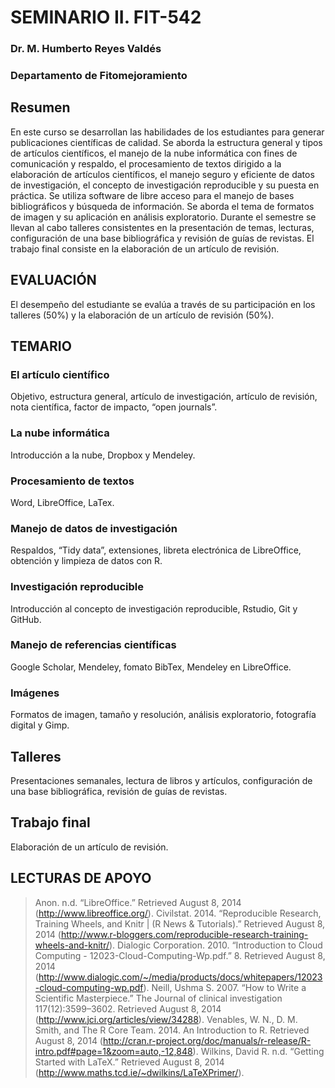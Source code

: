 # SEMINARIO II. FIT-542
### Dr. M. Humberto Reyes Valdés
### Departamento de Fitomejoramiento

## Resumen
En este curso se desarrollan las habilidades de los estudiantes para generar publicaciones científicas de calidad. Se aborda la estructura general y tipos de artículos científicos, el manejo de la nube informática con fines de comunicación y respaldo, el procesamiento de textos dirigido a la elaboración de artículos científicos, el manejo seguro y eficiente de datos de investigación, el concepto de investigación reproducible y su puesta en práctica. Se utiliza software de libre acceso para el manejo de bases bibliográficos y búsqueda de información. Se aborda el tema de formatos de imagen y su aplicación en análisis exploratorio. Durante el semestre se llevan al cabo talleres consistentes en la presentación de temas, lecturas, configuración de una base bibliográfica y revisión de guías de revistas. El trabajo final consiste en la elaboración de un artículo de revisión.

## EVALUACIÓN
El desempeño del estudiante se evalúa a través de su participación en los talleres (50%) y la elaboración de un artículo de revisión (50%).

## TEMARIO
### El artículo científico
Objetivo, estructura general, artículo de investigación, artículo de revisión, nota científica, factor de impacto, “open journals”.

### La nube informática
Introducción a la nube, Dropbox y Mendeley.

### Procesamiento de textos
Word, LibreOffice, LaTex.

### Manejo de datos de investigación
Respaldos, “Tidy data”, extensiones, libreta electrónica de LibreOffice, obtención y limpieza de datos con R.

### Investigación reproducible
Introducción al concepto de investigación reproducible, Rstudio, Git y GitHub.

### Manejo de referencias científicas
Google Scholar, Mendeley, fomato BibTex, Mendeley en LibreOffice.

### Imágenes
Formatos de imagen, tamaño y resolución, análisis exploratorio, fotografía digital y Gimp.


## Talleres
Presentaciones semanales, lectura de libros y artículos, configuración de una base bibliográfica, revisión de guías de revistas.

## Trabajo final
Elaboración de un artículo de revisión.

## LECTURAS DE APOYO

> Anon. n.d. “LibreOffice.” Retrieved August 8, 2014 (http://www.libreoffice.org/).
> Civilstat. 2014. “Reproducible Research, Training Wheels, and Knitr | (R News & Tutorials).” Retrieved August 8, 2014 (http://www.r-bloggers.com/reproducible-research-training-wheels-and-knitr/).
> Dialogic Corporation. 2010. “Introduction to Cloud Computing - 12023-Cloud-Computing-Wp.pdf.” 8. Retrieved August 8, 2014 (http://www.dialogic.com/~/media/products/docs/whitepapers/12023-cloud-computing-wp.pdf).
> Neill, Ushma S. 2007. “How to Write a Scientific Masterpiece.” The Journal of clinical investigation 117(12):3599–3602. Retrieved August 8, 2014 (http://www.jci.org/articles/view/34288).
> Venables, W. N., D. M. Smith, and The R Core Team. 2014. An Introduction to R. Retrieved August 8, 2014 (http://cran.r-project.org/doc/manuals/r-release/R-intro.pdf#page=1&zoom=auto,-12,848).
> Wilkins, David R. n.d. “Getting Started with LaTeX.” Retrieved August 8, 2014 (http://www.maths.tcd.ie/~dwilkins/LaTeXPrimer/).
